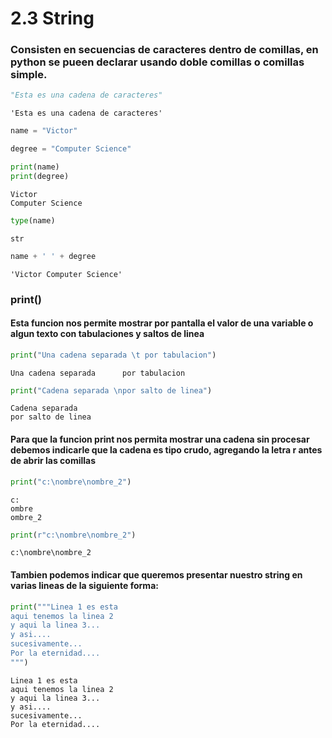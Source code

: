 # 2.3 String
### Consisten en secuencias de caracteres dentro de comillas, en python se pueen declarar usando doble comillas o comillas simple.


```python
"Esta es una cadena de caracteres"
```




    'Esta es una cadena de caracteres'




```python
name = "Victor"

degree = "Computer Science"

print(name)
print(degree)
```

    Victor
    Computer Science



```python
type(name)
```




    str




```python
name + ' ' + degree
```




    'Victor Computer Science'



### print()
#### Esta funcion nos permite mostrar por pantalla el valor de una variable o algun texto con tabulaciones y saltos de linea


```python
print("Una cadena separada \t por tabulacion")
```

    Una cadena separada 	 por tabulacion



```python
print("Cadena separada \npor salto de linea")
```

    Cadena separada 
    por salto de linea


#### Para que la funcion print nos permita mostrar una cadena sin procesar debemos indicarle que la cadena es tipo crudo, agregando la letra r antes de abrir las comillas


```python
print("c:\nombre\nombre_2")
```

    c:
    ombre
    ombre_2



```python
print(r"c:\nombre\nombre_2")
```

    c:\nombre\nombre_2


#### Tambien podemos indicar que queremos presentar nuestro string en varias lineas de la siguiente forma:


```python
print("""Linea 1 es esta
aqui tenemos la linea 2
y aqui la linea 3...
y asi....
sucesivamente...
Por la eternidad....
""")
```

    Linea 1 es esta
    aqui tenemos la linea 2
    y aqui la linea 3...
    y asi....
    sucesivamente...
    Por la eternidad....
    



```python

```
